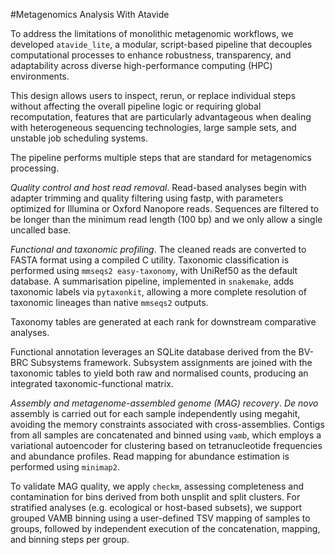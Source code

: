 #Metagenomics Analysis With Atavide

To address the limitations of monolithic metagenomic workflows, we developed `atavide_lite`, 
a modular, script-based pipeline that decouples computational processes to enhance robustness,
transparency, and adaptability across diverse high-performance computing (HPC) environments. 

This design allows users to inspect, rerun, or replace individual steps without affecting the 
overall pipeline logic or requiring global recomputation, features that are particularly 
advantageous when dealing with heterogeneous sequencing technologies, large sample sets, and unstable
job scheduling systems. 

The pipeline performs multiple steps that are standard for metagenomics processing. 

_Quality control and host read removal_. Read-based analyses begin with adapter trimming and quality
filtering using fastp, with parameters optimized for Illumina or Oxford Nanopore reads. 
Sequences are filtered to be longer than the minimum read length (100 bp) and we only
allow a single uncalled base. 

_Functional and taxonomic profiling_. The cleaned reads are converted to FASTA format using 
a compiled C utility. Taxonomic classification is performed using `mmseqs2 easy-taxonomy`, with 
UniRef50 as the default database. A summarisation pipeline, implemented in `snakemake`, adds taxonomic 
labels via `pytaxonkit`, allowing a more complete resolution of taxonomic lineages than native 
`mmseqs2` outputs. 

Taxonomy tables are generated at each rank for downstream comparative analyses.

Functional annotation leverages an SQLite database derived from the BV-BRC Subsystems framework.
Subsystem assignments are joined with the taxonomic tables to yield both raw and normalised counts, 
producing an integrated taxonomic-functional matrix.

_Assembly and metagenome-assembled genome (MAG) recovery_. _De novo_ assembly is carried
out for each sample independently using megahit, avoiding the memory constraints associated 
with cross-assemblies. Contigs from all samples are concatenated and binned using `vamb`, which 
employs a variational autoencoder for clustering based on tetranucleotide frequencies and 
abundance profiles. Read mapping for abundance estimation is performed using `minimap2`.

To validate MAG quality, we apply `checkm`, assessing completeness and contamination for bins derived
from both unsplit and split clusters. For stratified analyses 
(e.g. ecological or host-based subsets), we support grouped VAMB binning using a user-defined
TSV mapping of samples to groups, followed by independent execution of the concatenation, 
mapping, and binning steps per group.

